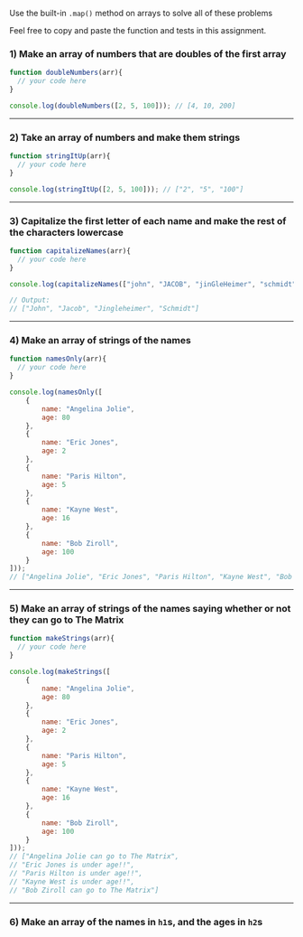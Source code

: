 Use the built-in `.map()` method on arrays to solve all of these problems

Feel free to copy and paste the function and tests in this assignment.

### **1) Make an array of numbers that are doubles of the first array**

```jsx
function doubleNumbers(arr){
  // your code here
}

console.log(doubleNumbers([2, 5, 100])); // [4, 10, 200]

```

---

### **2) Take an array of numbers and make them strings**

```jsx
function stringItUp(arr){
  // your code here
}

console.log(stringItUp([2, 5, 100])); // ["2", "5", "100"]

```

---

### **3) Capitalize the first letter of each name and make the rest of the characters lowercase**

```jsx
function capitalizeNames(arr){
  // your code here
}

console.log(capitalizeNames(["john", "JACOB", "jinGleHeimer", "schmidt"])); 

// Output:
// ["John", "Jacob", "Jingleheimer", "Schmidt"]

```

---

### **4) Make an array of strings of the names**

```jsx
function namesOnly(arr){
  // your code here
}

console.log(namesOnly([
    {
        name: "Angelina Jolie",
        age: 80
    },
    {
        name: "Eric Jones",
        age: 2
    },
    {
        name: "Paris Hilton",
        age: 5
    },
    {
        name: "Kayne West",
        age: 16
    },
    {
        name: "Bob Ziroll",
        age: 100
    }
]));
// ["Angelina Jolie", "Eric Jones", "Paris Hilton", "Kayne West", "Bob Ziroll"]

```

---

### **5) Make an array of strings of the names saying whether or not they can go to The Matrix**

```jsx
function makeStrings(arr){
  // your code here
}

console.log(makeStrings([
    {
        name: "Angelina Jolie",
        age: 80
    },
    {
        name: "Eric Jones",
        age: 2
    },
    {
        name: "Paris Hilton",
        age: 5
    },
    {
        name: "Kayne West",
        age: 16
    },
    {
        name: "Bob Ziroll",
        age: 100
    }
]));
// ["Angelina Jolie can go to The Matrix",
// "Eric Jones is under age!!",
// "Paris Hilton is under age!!",
// "Kayne West is under age!!",
// "Bob Ziroll can go to The Matrix"]

```

---

### **6) Make an array of the names in `h1`s, and the ages in `h2`s**
